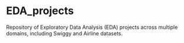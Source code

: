 # EDA_projects
Repository of Exploratory Data Analysis (EDA) projects across multiple domains, including Swiggy and Airline datasets.
